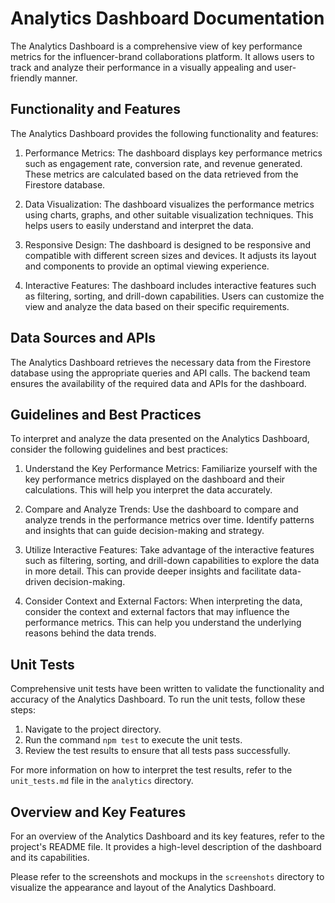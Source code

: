 # Analytics Dashboard Documentation

The Analytics Dashboard is a comprehensive view of key performance metrics for the influencer-brand collaborations platform. It allows users to track and analyze their performance in a visually appealing and user-friendly manner.

## Functionality and Features

The Analytics Dashboard provides the following functionality and features:

1. Performance Metrics: The dashboard displays key performance metrics such as engagement rate, conversion rate, and revenue generated. These metrics are calculated based on the data retrieved from the Firestore database.

2. Data Visualization: The dashboard visualizes the performance metrics using charts, graphs, and other suitable visualization techniques. This helps users to easily understand and interpret the data.

3. Responsive Design: The dashboard is designed to be responsive and compatible with different screen sizes and devices. It adjusts its layout and components to provide an optimal viewing experience.

4. Interactive Features: The dashboard includes interactive features such as filtering, sorting, and drill-down capabilities. Users can customize the view and analyze the data based on their specific requirements.

## Data Sources and APIs

The Analytics Dashboard retrieves the necessary data from the Firestore database using the appropriate queries and API calls. The backend team ensures the availability of the required data and APIs for the dashboard.

## Guidelines and Best Practices

To interpret and analyze the data presented on the Analytics Dashboard, consider the following guidelines and best practices:

1. Understand the Key Performance Metrics: Familiarize yourself with the key performance metrics displayed on the dashboard and their calculations. This will help you interpret the data accurately.

2. Compare and Analyze Trends: Use the dashboard to compare and analyze trends in the performance metrics over time. Identify patterns and insights that can guide decision-making and strategy.

3. Utilize Interactive Features: Take advantage of the interactive features such as filtering, sorting, and drill-down capabilities to explore the data in more detail. This can provide deeper insights and facilitate data-driven decision-making.

4. Consider Context and External Factors: When interpreting the data, consider the context and external factors that may influence the performance metrics. This can help you understand the underlying reasons behind the data trends.

## Unit Tests

Comprehensive unit tests have been written to validate the functionality and accuracy of the Analytics Dashboard. To run the unit tests, follow these steps:

1. Navigate to the project directory.
2. Run the command `npm test` to execute the unit tests.
3. Review the test results to ensure that all tests pass successfully.

For more information on how to interpret the test results, refer to the `unit_tests.md` file in the `analytics` directory.

## Overview and Key Features

For an overview of the Analytics Dashboard and its key features, refer to the project's README file. It provides a high-level description of the dashboard and its capabilities.

Please refer to the screenshots and mockups in the `screenshots` directory to visualize the appearance and layout of the Analytics Dashboard.

